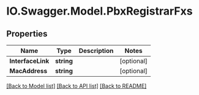 # IO.Swagger.Model.PbxRegistrarFxs
## Properties

Name | Type | Description | Notes
------------ | ------------- | ------------- | -------------
**InterfaceLink** | **string** |  | [optional] 
**MacAddress** | **string** |  | [optional] 

[[Back to Model list]](../README.md#documentation-for-models) [[Back to API list]](../README.md#documentation-for-api-endpoints) [[Back to README]](../README.md)

